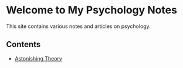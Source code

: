 # Welcome to My Psychology Notes

This site contains various notes and articles on psychology.

## Contents

- [Astonishing Theory](astonishing_theory.md)

